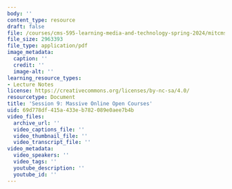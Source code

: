 ```yaml
---
body: ''
content_type: resource
draft: false
file: /courses/cms-595-learning-media-and-technology-spring-2024/mitcms_595_s24_ses9.pdf
file_size: 2963393
file_type: application/pdf
image_metadata:
  caption: ''
  credit: ''
  image-alt: ''
learning_resource_types:
- Lecture Notes
license: https://creativecommons.org/licenses/by-nc-sa/4.0/
resourcetype: Document
title: 'Session 9: Massive Online Open Courses'
uid: 69d778df-415a-433e-b782-089e0aee7b4b
video_files:
  archive_url: ''
  video_captions_file: ''
  video_thumbnail_file: ''
  video_transcript_file: ''
video_metadata:
  video_speakers: ''
  video_tags: ''
  youtube_description: ''
  youtube_id: ''
---
```

